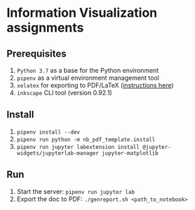# Information Visualization assignments

## Prerequisites

1. `Python 3.7` as a base for the Python environment
2. `pipenv` as a virtual environment management tool
3. `xelatex` for exporting to PDF/LaTeX ([instructions here](https://nbconvert.readthedocs.io/en/latest/install.html#installing-tex))
4. `inkscape` CLI tool (version 0.92.1)

## Install

1. `pipenv install --dev`
2. `pipenv run python -m nb_pdf_template.install`
3. `pipenv run jupyter labextension install @jupyter-widgets/jupyterlab-manager jupyter-matplotlib`

## Run

1. Start the server: `pipenv run jupyter lab`
2. Export the doc to PDF: `./genreport.sh <path_to_notebook>`
